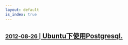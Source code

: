 ```yaml
---
layout: default
is_index: true
---
```



## [<small> 2012-08-26 |</small> Ubuntu下使用Postgresql.](posts/postgresql-in-ubuntu)





